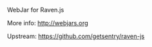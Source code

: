 WebJar for Raven.js

More info: http://webjars.org

Upstream: https://github.com/getsentry/raven-js
